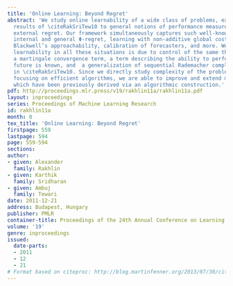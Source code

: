 ```yaml
---
title: 'Online Learning: Beyond Regret'
abstract: 'We study online learnability of a wide class of problems, extending the
  results of \citeRakSriTew10 to general notions of performance measure well beyond
  external regret. Our framework simultaneously captures such well-known notions as
  internal and general Φ-regret, learning with non-additive global cost functions,
  Blackwell’s approachability, calibration of forecasters, and more. We show that
  learnability in all these situations is due to control of the same three quantities:
  a martingale convergence term, a term describing the ability to perform well if
  future is known, and  a generalization of sequential Rademacher complexity, studied
  in \citeRakSriTew10. Since we directly study complexity of the problem instead of
  focusing on efficient algorithms, we are able to improve and extend many known results
  which have been previously derived via an algorithmic construction.'
pdf: http://proceedings.mlr.press/v19/rakhlin11a/rakhlin11a.pdf
layout: inproceedings
series: Proceedings of Machine Learning Research
id: rakhlin11a
month: 0
tex_title: 'Online Learning: Beyond Regret'
firstpage: 559
lastpage: 594
page: 559-594
sections: 
author:
- given: Alexander
  family: Rakhlin
- given: Karthik
  family: Sridharan
- given: Ambuj
  family: Tewari
date: 2011-12-21
address: Budapest, Hungary
publisher: PMLR
container-title: Proceedings of the 24th Annual Conference on Learning Theory
volume: '19'
genre: inproceedings
issued:
  date-parts:
  - 2011
  - 12
  - 21
# Format based on citeproc: http://blog.martinfenner.org/2013/07/30/citeproc-yaml-for-bibliographies/
---
```

